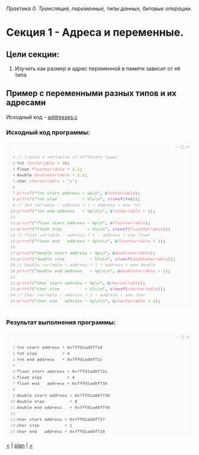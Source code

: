 _Практика 0. Трансляция, переменные, типы данных, битовые операции._

# Секция 1 - Адреса и переменные.

## Цели секции:

1. Изучить как размер и адрес переменной в памяти зависит от её типа

## Пример с переменными разных типов и их адресами

Исходный код - [addresses.c](../src/addresses.c)

### Исходный код программы:
![](images/addresses_code.png)

### Результат выполнения программы:
![](images/addresses_out.png)

[<](0.md) | [plan](../practice.md) | [>](2.md)
